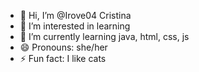 - 👋 Hi, I’m @Irove04 Cristina
- 👀 I’m interested in learning
- 🌱 I’m currently learning java, html, css, js
- 😄 Pronouns: she/her
- ⚡ Fun fact: I like cats

<!---
Irove04/Irove04 is a ✨ special ✨ repository because its `README.md` (this file) appears on your GitHub profile.
You can click the Preview link to take a look at your changes.
--->
